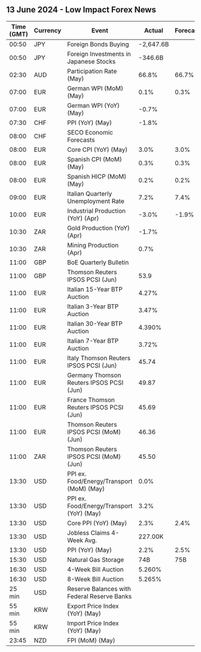 ## 13 June 2024 - Low Impact Forex News

| Time (GMT) | Currency | Event | Actual | Forecast | Previous |
|------|----------|-------|--------|----------|----------|
| 00:50 | JPY | Foreign Bonds Buying | -2,647.6B |  | 1,323.4B |
| 00:50 | JPY | Foreign Investments in Japanese Stocks | -346.6B |  | 282.0B |
| 02:30 | AUD | Participation Rate (May) | 66.8% | 66.7% | 66.8% |
| 07:00 | EUR | German WPI (MoM) (May) | 0.1% | 0.3% | 0.4% |
| 07:00 | EUR | German WPI (YoY) (May) | -0.7% |  | -1.8% |
| 07:30 | CHF | PPI (YoY) (May) | -1.8% |  | -1.8% |
| 08:00 | CHF | SECO Economic Forecasts |  |  |  |
| 08:00 | EUR | Core CPI (YoY) (May) | 3.0% | 3.0% | 2.9% |
| 08:00 | EUR | Spanish CPI (MoM) (May) | 0.3% | 0.3% | 0.7% |
| 08:00 | EUR | Spanish HICP (MoM) (May) | 0.2% | 0.2% | 0.6% |
| 09:00 | EUR | Italian Quarterly Unemployment Rate | 7.2% | 7.4% | 7.4% |
| 10:00 | EUR | Industrial Production (YoY) (Apr) | -3.0% | -1.9% | -1.2% |
| 10:30 | ZAR | Gold Production (YoY) (Apr) | -1.7% |  | -4.3% |
| 10:30 | ZAR | Mining Production (Apr) | 0.7% |  | -4.8% |
| 11:00 | GBP | BoE Quarterly Bulletin |  |  |  |
| 11:00 | GBP | Thomson Reuters IPSOS PCSI (Jun) | 53.9 |  | 52.8 |
| 11:00 | EUR | Italian 15-Year BTP Auction | 4.27% |  | 4.16% |
| 11:00 | EUR | Italian 3-Year BTP Auction | 3.47% |  | 3.48% |
| 11:00 | EUR | Italian 30-Year BTP Auction | 4.390% |  | 4.140% |
| 11:00 | EUR | Italian 7-Year BTP Auction | 3.72% |  | 3.52% |
| 11:00 | EUR | Italy Thomson Reuters IPSOS PCSI (Jun) | 45.74 |  | 43.83 |
| 11:00 | EUR | Germany Thomson Reuters IPSOS PCSI (Jun) | 49.87 |  | 48.51 |
| 11:00 | EUR | France Thomson Reuters IPSOS PCSI (Jun) | 45.69 |  | 46.04 |
| 11:00 | EUR | Thomson Reuters IPSOS PCSI (MoM) (Jun) | 46.36 |  | 48.62 |
| 11:00 | ZAR | Thomson Reuters IPSOS PCSI (MoM) (Jun) | 45.50 |  | 45.27 |
| 13:30 | USD | PPI ex. Food/Energy/Transport (MoM) (May) | 0.0% |  | 0.5% |
| 13:30 | USD | PPI ex. Food/Energy/Transport (YoY) (May) | 3.2% |  | 3.2% |
| 13:30 | USD | Core PPI (YoY) (May) | 2.3% | 2.4% | 2.5% |
| 13:30 | USD | Jobless Claims 4-Week Avg. | 227.00K |  | 222.25K |
| 13:30 | USD | PPI (YoY) (May) | 2.2% | 2.5% | 2.3% |
| 15:30 | USD | Natural Gas Storage | 74B | 75B | 98B |
| 16:30 | USD | 4-Week Bill Auction | 5.260% |  | 5.270% |
| 16:30 | USD | 8-Week Bill Auction | 5.265% |  | 5.265% |
| 25 min | USD | Reserve Balances with Federal Reserve Banks |  |  | 3.458T |
| 55 min | KRW | Export Price Index (YoY) (May) |  |  | 6.2% |
| 55 min | KRW | Import Price Index (YoY) (May) |  |  | 2.9% |
| 23:45 | NZD | FPI (MoM) (May) |  |  | 0.6% |
